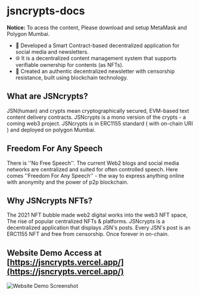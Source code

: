 # jsncrypts-docs

**Notice:** To acess the content, Please download and setup MetaMask and Polygon Mumbai. 

- 🚀 Developed a Smart Contract-based decentralized application for social media and newsletters.
- 🌐 It is a decentralized content management system that supports verifiable ownership for contents (as NFTs).
- 📰 Created an authentic decentralized newsletter with censorship resistance, built using blockchain technology.

## What are JSNcrypts?
JSN(human) and crypts mean cryptographically secured, EVM-based text content delivery contracts. JSNcrypts is a mono version of the crypts - a coming web3 project. JSNcrypts is in ERC1155 standard ( with on-chain URI ) and deployed on polygon Mumbai.

## Freedom For Any Speech
There is ''No Free Speech''. The current Web2 blogs and social media networks are centralized and suited for often controlled speech. Here comes ''Freedom For Any Speech'' - the way to express anything online with anonymity and the power of p2p blockchain.

## Why JSNcrypts NFTs?
The 2021 NFT bubble made web2 digital works into the web3 NFT space, The rise of popular centralized NFTs & platforms. JSNcrypts is a decentralized application that displays JSN's posts. Every JSN's post is an ERC1155 NFT and free from censorship. Once forever in on-chain.

## Website Demo Access at [https://jsncrypts.vercel.app/](https://jsncrypts.vercel.app/)

![Website Demo Screenshot](https://github.com/PandiaJason/jsncrypts-docs/assets/100123063/e0c1efd0-4d48-4541-9066-452c2382b68c)

